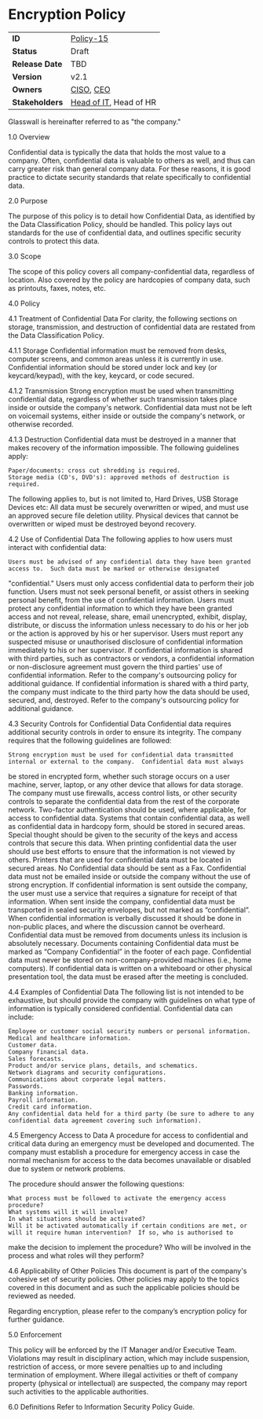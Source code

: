 # Encryption Policy

|                  |            | 
|------------------|------------|
| **ID**           | [Policy-15](https://glasswall.atlassian.net/browse/POLICY-15) |
| **Status**       | Draft      |
| **Release Date** | TBD        |
| **Version**      | v2.1       |
| **Owners**       | [CISO](https://glasswall.atlassian.net/browse/ROLE-38), [CEO](https://glasswall.atlassian.net/browse/ROLE-37)       |
| **Stakeholders** | [Head of IT](https://glasswall.atlassian.net/browse/ROLE-43), Head of HR|

 
Glasswall is hereinafter referred to as "the company."

1.0 Overview

Confidential data is typically the data that holds the most value to a company.  Often, confidential data is valuable to others as well,
and thus can carry greater risk than general company data.  For these reasons, it is good practice to dictate security standards that 
relate specifically to confidential data.

2.0 Purpose

The purpose of this policy is to detail how Confidential Data, as identified by the Data Classification Policy, should be handled. This
policy lays out standards for the use of 
confidential data, and outlines specific security controls to protect this data.  

3.0 Scope

The scope of this policy covers all company-confidential data, regardless of location.  Also covered by the policy are hardcopies of 
company data, such as printouts, faxes, notes, etc.


4.0 Policy

4.1 Treatment of Confidential Data
For clarity, the following sections on storage, transmission, and destruction of confidential data are restated from the Data 
Classification Policy.

4.1.1 Storage
Confidential information must be removed from desks, computer screens, and common areas unless it is currently in use.  Confidential 
information should be stored under lock and key (or keycard/keypad), with the key, keycard, or code secured.

4.1.2 Transmission
Strong encryption must be used when transmitting confidential data, regardless of whether such transmission takes place inside or 
outside the company's network.  Confidential data must not be left on voicemail systems, either inside or outside the company's network,
or otherwise recorded.

4.1.3 Destruction
Confidential data must be destroyed in a manner that makes recovery of the information impossible.  The following guidelines apply:

	Paper/documents: cross cut shredding is required.
	Storage media (CD's, DVD's): approved methods of destruction is required.
  The following applies to, but is not limited to, Hard Drives, USB Storage Devices etc:
	All data must be securely overwritten or wiped, and must use an approved secure file deletion utility.
	Physical devices that cannot be overwritten or wiped must be destroyed beyond recovery.

4.2 Use of Confidential Data
The following applies to how users must interact with confidential data:

	Users must be advised of any confidential data they have been granted access to.  Such data must be marked or otherwise designated 
  "confidential."
	Users must only access confidential data to perform their job function.
	Users must not seek personal benefit, or assist others in seeking personal benefit, from the use of confidential information.
	Users must protect any confidential information to which they have been granted access and not reveal, release, share, email 
  unencrypted, exhibit, display, distribute, or discuss the information unless necessary to do his or her job or the action is 
  approved by his or her supervisor.
	Users must report any suspected misuse or unauthorised disclosure of confidential information immediately to his or her supervisor.
	If confidential information is shared with third parties, such as contractors or vendors, a confidential information or non-disclosure
  agreement must govern the third parties' use of confidential information.  Refer to the company's outsourcing policy for additional 
  guidance.
	If confidential information is shared with a third party, the company must indicate to the third party how the data should be used, 
  secured, and, destroyed.  Refer to the company's outsourcing policy for additional guidance.

4.3 Security Controls for Confidential Data
Confidential data requires additional security controls in order to ensure its integrity.  The company requires that the following 
guidelines are followed:

	Strong encryption must be used for confidential data transmitted internal or external to the company.  Confidential data must always 
  be stored in encrypted form, whether such storage occurs on a user machine, server, laptop, or any other device that allows for data 
  storage.
	The company must use firewalls, access control lists, or other security controls to separate the confidential data from the rest of 
  the corporate network.
	Two-factor authentication should be used, where applicable, for access to confidential data.
	Systems that contain confidential data, as well as confidential data in hardcopy form, should be stored in secured areas.  Special 
  thought should be given to the security of the keys and access controls that secure this data.
	When printing confidential data the user should use best efforts to ensure that the information is not viewed by others.  Printers 
  that are used for confidential data must be located in secured areas.
	No Confidential data should be sent as a Fax.
	Confidential data must not be emailed inside or outside the company without the use of strong encryption.
	If confidential information is sent outside the company, the user must use a service that requires a signature for receipt of that 
  information.  When sent inside the company, confidential data must be transported in sealed security envelopes, but not marked as 
  “confidential”.
	When confidential information is verbally discussed it should be done in non-public places, and where the discussion cannot be 
  overheard.
	Confidential data must be removed from documents unless its inclusion is absolutely necessary.
	Documents containing Confidential data must be marked as “Company Confidential” in the footer of each page.
	Confidential data must never be stored on non-company-provided machines (i.e., home computers).
	If confidential data is written on a whiteboard or other physical presentation tool, the data must be erased after the meeting is 
  concluded.


4.4 Examples of Confidential Data
The following list is not intended to be exhaustive, but should provide the company with guidelines on what type of information is 
typically considered confidential.  Confidential data can include:

	Employee or customer social security numbers or personal information.
	Medical and healthcare information.
	Customer data.
	Company financial data.
	Sales forecasts.
	Product and/or service plans, details, and schematics.
	Network diagrams and security configurations.
	Communications about corporate legal matters.
	Passwords.
	Banking information.
	Payroll information.
	Credit card information.
	Any confidential data held for a third party (be sure to adhere to any confidential data agreement covering such information).

4.5 Emergency Access to Data
A procedure for access to confidential and critical data during an emergency must be developed and documented.  The company must 
establish a procedure for emergency access in case the normal mechanism for access to the data becomes unavailable or disabled due to 
system or network problems.  

The procedure should answer the following questions:

	What process must be followed to activate the emergency access procedure?
	What systems will it will involve?
	In what situations should be activated?
	Will it be activated automatically if certain conditions are met, or will it require human intervention?  If so, who is authorised to 
  make the decision to implement the procedure?
	Who will be involved in the process and what roles will they perform?

4.6 Applicability of Other Policies
This document is part of the company's cohesive set of security policies.  Other policies may apply to the topics covered in this 
document and as such the applicable policies should be reviewed as needed.

Regarding encryption, please refer to the company’s encryption policy for further guidance.


5.0 Enforcement

This policy will be enforced by the IT Manager and/or Executive Team. Violations may result in disciplinary action, which may include 
suspension, restriction of access, or more severe penalties up to and including termination of employment. Where illegal activities or 
theft of company property (physical or intellectual) are suspected, the company may report such activities to the applicable authorities.

6.0 Definitions
Refer to Information Security Policy Guide.
